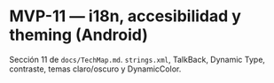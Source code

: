 # MVP-11 — i18n, accesibilidad y theming (Android)

Sección 11 de `docs/TechMap.md`. `strings.xml`, TalkBack, Dynamic Type, contraste, temas claro/oscuro y DynamicColor.
